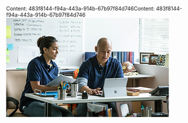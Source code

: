 <span data-ttu-id="9c263-101">Content: 483f8144-f94a-443a-914b-67b97f84d746</span><span class="sxs-lookup"><span data-stu-id="9c263-101">Content: 483f8144-f94a-443a-914b-67b97f84d746</span></span>![Bild](eb196f27-67e0-4479-92a5-ceb447a85818.png)
